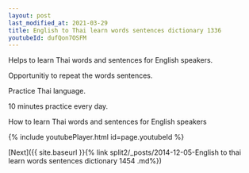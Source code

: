 ```yaml
---
layout: post
last_modified_at: 2021-03-29
title: English to Thai learn words sentences dictionary 1336 
youtubeId: dufQon7OSFM
---
```

 
 
Helps to learn Thai words and sentences for English speakers.

Opportunitiy to repeat the words sentences. 

Practice Thai language. 
 
10 minutes practice every day. 
 
How to learn Thai words and sentences for English speakers 
 
{% include youtubePlayer.html id=page.youtubeId %}
 
 
[Next]({{ site.baseurl }}{% link  split2/_posts/2014-12-05-English to thai learn words sentences dictionary 1454 .md%})
 
